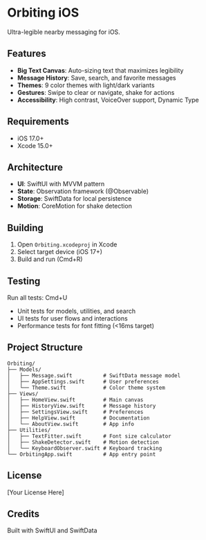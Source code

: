 # Orbiting iOS

Ultra-legible nearby messaging for iOS.

## Features

- **Big Text Canvas**: Auto-sizing text that maximizes legibility
- **Message History**: Save, search, and favorite messages
- **Themes**: 9 color themes with light/dark variants
- **Gestures**: Swipe to clear or navigate, shake for actions
- **Accessibility**: High contrast, VoiceOver support, Dynamic Type

## Requirements

- iOS 17.0+
- Xcode 15.0+

## Architecture

- **UI**: SwiftUI with MVVM pattern
- **State**: Observation framework (@Observable)
- **Storage**: SwiftData for local persistence
- **Motion**: CoreMotion for shake detection

## Building

1. Open `Orbiting.xcodeproj` in Xcode
2. Select target device (iOS 17+)
3. Build and run (Cmd+R)

## Testing

Run all tests: Cmd+U

- Unit tests for models, utilities, and search
- UI tests for user flows and interactions
- Performance tests for font fitting (<16ms target)

## Project Structure

```
Orbiting/
├── Models/
│   ├── Message.swift          # SwiftData message model
│   ├── AppSettings.swift      # User preferences
│   └── Theme.swift            # Color theme system
├── Views/
│   ├── HomeView.swift         # Main canvas
│   ├── HistoryView.swift      # Message history
│   ├── SettingsView.swift     # Preferences
│   ├── HelpView.swift         # Documentation
│   └── AboutView.swift        # App info
├── Utilities/
│   ├── TextFitter.swift       # Font size calculator
│   ├── ShakeDetector.swift    # Motion detection
│   └── KeyboardObserver.swift # Keyboard tracking
└── OrbitingApp.swift          # App entry point
```

## License

[Your License Here]

## Credits

Built with SwiftUI and SwiftData
